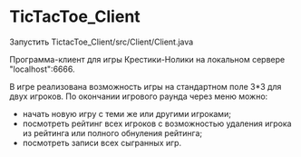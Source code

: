 # TicTacToe_Client
Запустить TictacToe_Client/src/Client/Client.java

Программа-клиент для игры Крестики-Нолики на
локальном сервере "localhost":6666.

В игре реализована возможность игры на стандартном поле 3*3 для двух игроков.
По окончании игрового раунда через меню можно:
- начать новую игру с теми же или другими игроками;
- посмотреть рейтинг всех игроков с возможностью удаления игрока из рейтинга или полного обнуления рейтинга;
- посмотреть записи всех сыгранных игр.
